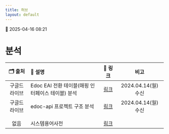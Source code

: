 ```yaml
---
title: 허브
layout: default
---
```

📅 2025-04-16 08:21
# 분석

| 🗂️ 출처 | 📄  설명                           |           📄  링크           |        비고        |
| :----: | :------------------------------- | :------------------------: | :--------------: |
| 구글드라이브 | Edoc EAI 전환 테이블(매핑 인터페이스 테이블) 분석 | [링크](./Edoc_EAI_전환_테이블_설계) | 2024.04.14(월) 수신 |
| 구글드라이브 | edoc-api 프로젝트 구조 분석              |  [링크](./프로젝트분석_edoc-api)   | 2024.04.14(월) 수신 |
|        |                                  |                            |                  |
|        |                                  |                            |                  |
|   없음   | 시스템용어사전                          |    [링크](./참고_시스템_용어사전)     |                  |

